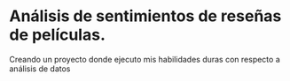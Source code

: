 # Análisis de sentimientos de reseñas de películas.
Creando un proyecto donde ejecuto mis habilidades duras con respecto a análisis de datos
